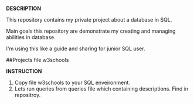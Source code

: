 **DESCRIPTION**

This repository contains my private project about a database in SQL. 

Main goals this repository are demonstrate my creating and managing abilities in database.

I'm using this like a guide and sharing for junior SQL user.

##Projects file w3schools

**INSTRUCTION**

1. Copy file w3schools to your SQL enveironment.
2. Lets run queries from queries file which containing descriptions. Find in repositroy.
